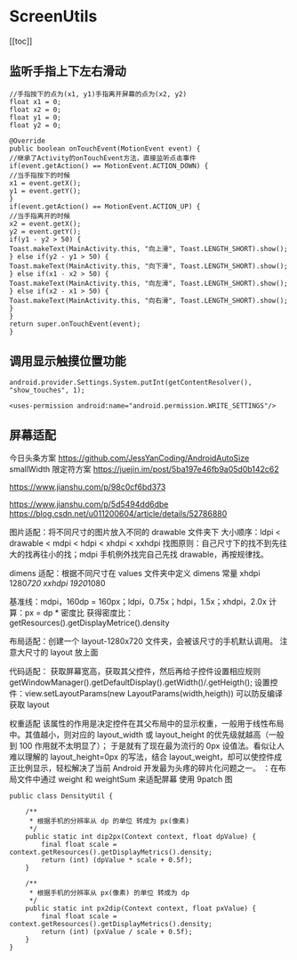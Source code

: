 # ScreenUtils

[[toc]]

## 监听手指上下左右滑动

```
//手指按下的点为(x1, y1)手指离开屏幕的点为(x2, y2)
float x1 = 0;
float x2 = 0;
float y1 = 0;
float y2 = 0;

@Override
public boolean onTouchEvent(MotionEvent event) {
//继承了Activity的onTouchEvent方法，直接监听点击事件
if(event.getAction() == MotionEvent.ACTION_DOWN) {
//当手指按下的时候
x1 = event.getX();
y1 = event.getY();
}
if(event.getAction() == MotionEvent.ACTION_UP) {
//当手指离开的时候
x2 = event.getX();
y2 = event.getY();
if(y1 - y2 > 50) {
Toast.makeText(MainActivity.this, "向上滑", Toast.LENGTH_SHORT).show();
} else if(y2 - y1 > 50) {
Toast.makeText(MainActivity.this, "向下滑", Toast.LENGTH_SHORT).show();
} else if(x1 - x2 > 50) {
Toast.makeText(MainActivity.this, "向左滑", Toast.LENGTH_SHORT).show();
} else if(x2 - x1 > 50) {
Toast.makeText(MainActivity.this, "向右滑", Toast.LENGTH_SHORT).show();
}
}
return super.onTouchEvent(event);
}

```

## 调用显示触摸位置功能

```
android.provider.Settings.System.putInt(getContentResolver(), "show_touches", 1);

<uses-permission android:name="android.permission.WRITE_SETTINGS"/>
```

## 屏幕适配

今日头条方案
<https://github.com/JessYanCoding/AndroidAutoSize>  
smallWidth 限定符方案
<https://juejin.im/post/5ba197e46fb9a05d0b142c62>

<https://www.jianshu.com/p/98c0cf6bd373>

<https://www.jianshu.com/p/5d5494dd6dbe>  
<https://blog.csdn.net/u011200604/article/details/52786880>

图片适配：将不同尺寸的图片放入不同的 drawable 文件夹下
大小顺序：ldpi < drawable < mdpi < hdpi < xhdpi < xxhdpi
找图原则：自己尺寸下的找不到先往大的找再往小的找；mdpi 手机例外找完自己先找 drawable，再按规律找。

dimens 适配：根据不同尺寸在 values 文件夹中定义 dimens 常量
xhdpi 1280*720
xxhdpi 1920*1080

基准线：mdpi，160dp = 160px；ldpi，0.75x；hdpi，1.5x；xhdpi，2.0x
计算：px = dp \* 密度比
获得密度比：getResources().getDisplayMetrice().density

布局适配：创建一个 layout-1280x720 文件夹，会被该尺寸的手机默认调用。
注意大尺寸的 layout 放上面

代码适配：
获取屏幕宽高，获取其父控件，然后再给子控件设置相应规则 getWindowManager().getDefaultDisplay().getWidth()/.getHeigth();
设置控件：view.setLayoutParams(new LayoutParams(width,heigth))
可以防反编译获取 layout

权重适配
该属性的作用是决定控件在其父布局中的显示权重，一般用于线性布局中。其值越小，则对应的 layout_width 或 layout_height 的优先级就越高（一般到 100 作用就不太明显了）；
于是就有了现在最为流行的 0px 设值法。看似让人难以理解的 layout_height=0px 的写法，结合 layout_weight，却可以使控件成正比例显示，轻松解决了当前 Android 开发最为头疼的碎片化问题之一。
：在布局文件中通过 weight 和 weightSum 来适配屏幕
使用 9patch 图

```
public class DensityUtil {

    /**
     * 根据手机的分辨率从 dp 的单位 转成为 px(像素)
     */
    public static int dip2px(Context context, float dpValue) {
        final float scale = context.getResources().getDisplayMetrics().density;
        return (int) (dpValue * scale + 0.5f);
    }

    /**
     * 根据手机的分辨率从 px(像素) 的单位 转成为 dp
     */
    public static int px2dip(Context context, float pxValue) {
        final float scale = context.getResources().getDisplayMetrics().density;
        return (int) (pxValue / scale + 0.5f);
    }
}
```
